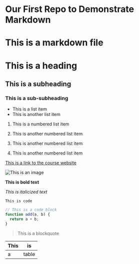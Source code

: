 # Our First Repo to Demonstrate Markdown
# This is a markdown file

# This is a heading

## This is a subheading

### This is a sub-subheading

* This is a list item
* This is another list item

1. This is a numbered list item
2. This is another numbered list item


1. This is another numbered list item
2. This is another numbered list item

[This is a link to the course website](www.codingcurricula.com)

![This is an image](https://www.codingcurricula.com/wp-content/uploads/2019/01/CC-Logo-1.png)

**This is bold text**

*This is italicized text*

`This is code`

```js
// This is a code block
function add(a, b) {
  return a + b;
}
```

> This is a blockquote

| This | is   |
| ---- | ---- |
| a    | table|


